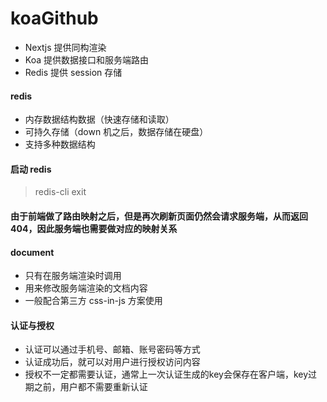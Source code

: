 # koaGithub

- Nextjs 提供同构渲染
- Koa 提供数据接口和服务端路由
- Redis 提供 session 存储

#### redis

- 内存数据结构数据（快速存储和读取）
- 可持久存储（down 机之后，数据存储在硬盘）
- 支持多种数据结构

#### 启动 redis

> redis-cli
> exit

#### 由于前端做了路由映射之后，但是再次刷新页面仍然会请求服务端，从而返回 404，因此服务端也需要做对应的映射关系

#### document

- 只有在服务端渲染时调用
- 用来修改服务端渲染的文档内容
- 一般配合第三方 css-in-js 方案使用


#### 认证与授权
- 认证可以通过手机号、邮箱、账号密码等方式
- 认证成功后，就可以对用户进行授权访问内容
- 授权不一定都需要认证，通常上一次认证生成的key会保存在客户端，key过期之前，用户都不需要重新认证

